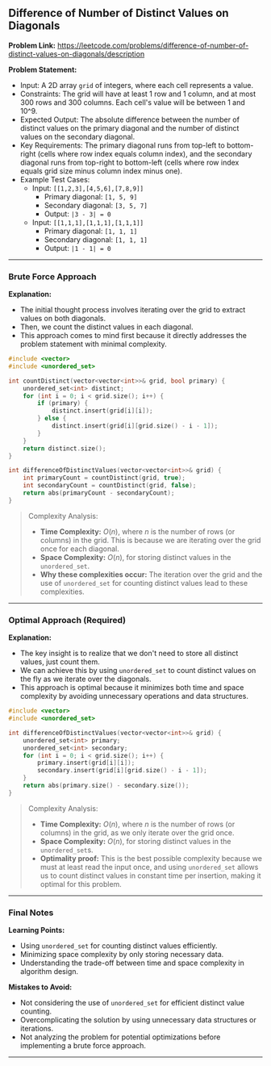 ## Difference of Number of Distinct Values on Diagonals

**Problem Link:** https://leetcode.com/problems/difference-of-number-of-distinct-values-on-diagonals/description

**Problem Statement:**
- Input: A 2D array `grid` of integers, where each cell represents a value.
- Constraints: The grid will have at least 1 row and 1 column, and at most 300 rows and 300 columns. Each cell's value will be between 1 and 10^9.
- Expected Output: The absolute difference between the number of distinct values on the primary diagonal and the number of distinct values on the secondary diagonal.
- Key Requirements: The primary diagonal runs from top-left to bottom-right (cells where row index equals column index), and the secondary diagonal runs from top-right to bottom-left (cells where row index equals grid size minus column index minus one).
- Example Test Cases:
  - Input: `[[1,2,3],[4,5,6],[7,8,9]]`
    - Primary diagonal: `[1, 5, 9]`
    - Secondary diagonal: `[3, 5, 7]`
    - Output: `|3 - 3| = 0`
  - Input: `[[1,1,1],[1,1,1],[1,1,1]]`
    - Primary diagonal: `[1, 1, 1]`
    - Secondary diagonal: `[1, 1, 1]`
    - Output: `|1 - 1| = 0`

---

### Brute Force Approach

**Explanation:**
- The initial thought process involves iterating over the grid to extract values on both diagonals.
- Then, we count the distinct values in each diagonal.
- This approach comes to mind first because it directly addresses the problem statement with minimal complexity.

```cpp
#include <vector>
#include <unordered_set>

int countDistinct(vector<vector<int>>& grid, bool primary) {
    unordered_set<int> distinct;
    for (int i = 0; i < grid.size(); i++) {
        if (primary) {
            distinct.insert(grid[i][i]);
        } else {
            distinct.insert(grid[i][grid.size() - i - 1]);
        }
    }
    return distinct.size();
}

int differenceOfDistinctValues(vector<vector<int>>& grid) {
    int primaryCount = countDistinct(grid, true);
    int secondaryCount = countDistinct(grid, false);
    return abs(primaryCount - secondaryCount);
}
```

> Complexity Analysis:
> - **Time Complexity:** $O(n)$, where $n$ is the number of rows (or columns) in the grid. This is because we are iterating over the grid once for each diagonal.
> - **Space Complexity:** $O(n)$, for storing distinct values in the `unordered_set`.
> - **Why these complexities occur:** The iteration over the grid and the use of `unordered_set` for counting distinct values lead to these complexities.

---

### Optimal Approach (Required)

**Explanation:**
- The key insight is to realize that we don't need to store all distinct values, just count them.
- We can achieve this by using `unordered_set` to count distinct values on the fly as we iterate over the diagonals.
- This approach is optimal because it minimizes both time and space complexity by avoiding unnecessary operations and data structures.

```cpp
#include <vector>
#include <unordered_set>

int differenceOfDistinctValues(vector<vector<int>>& grid) {
    unordered_set<int> primary;
    unordered_set<int> secondary;
    for (int i = 0; i < grid.size(); i++) {
        primary.insert(grid[i][i]);
        secondary.insert(grid[i][grid.size() - i - 1]);
    }
    return abs(primary.size() - secondary.size());
}
```

> Complexity Analysis:
> - **Time Complexity:** $O(n)$, where $n$ is the number of rows (or columns) in the grid, as we only iterate over the grid once.
> - **Space Complexity:** $O(n)$, for storing distinct values in the `unordered_set`s.
> - **Optimality proof:** This is the best possible complexity because we must at least read the input once, and using `unordered_set` allows us to count distinct values in constant time per insertion, making it optimal for this problem.

---

### Final Notes

**Learning Points:**
- Using `unordered_set` for counting distinct values efficiently.
- Minimizing space complexity by only storing necessary data.
- Understanding the trade-off between time and space complexity in algorithm design.

**Mistakes to Avoid:**
- Not considering the use of `unordered_set` for efficient distinct value counting.
- Overcomplicating the solution by using unnecessary data structures or iterations.
- Not analyzing the problem for potential optimizations before implementing a brute force approach.

---